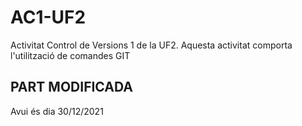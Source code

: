 # AC1-UF2
Activitat Control de Versions 1 de la UF2.  Aquesta activitat comporta l'utilització de comandes GIT

## PART MODIFICADA
Avui és dia 30/12/2021
